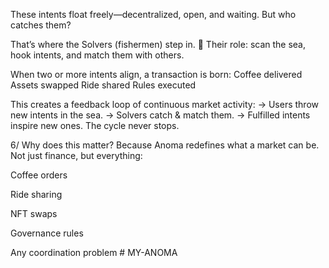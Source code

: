 These intents float freely—decentralized, open, and waiting.
But who catches them?

That’s where the Solvers (fishermen) step in. 🎣
Their role: scan the sea, hook intents, and match them with others.

When two or more intents align, a transaction is born:
 Coffee delivered
 Assets swapped
 Ride shared
 Rules executed


 This creates a feedback loop of continuous market activity:
→ Users throw new intents in the sea.
→ Solvers catch & match them.
→ Fulfilled intents inspire new ones.
The cycle never stops. 

6/ Why does this matter?
Because Anoma redefines what a market can be.
Not just finance, but everything:

Coffee orders

Ride sharing

NFT swaps

Governance rules

Any coordination problem # MY-ANOMA
